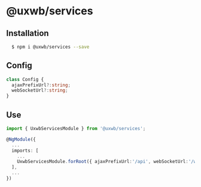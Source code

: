 # @uxwb/services

## Installation

```bash
  $ npm i @uxwb/services --save
```

## Config

```typescript
class Config {
  ajaxPrefixUrl?:string;
  webSocketUrl?:string;
}
```
## Use

```typescript
import { UxwbServicesModule } from '@uxwb/services';

@NgModule({
  ...
  imports: [
    ...
    UxwbServicesModule.forRoot({ ajaxPrefixUrl:'/api', webSocketUrl:'/ws' }),
  ],
  ...
})
```
